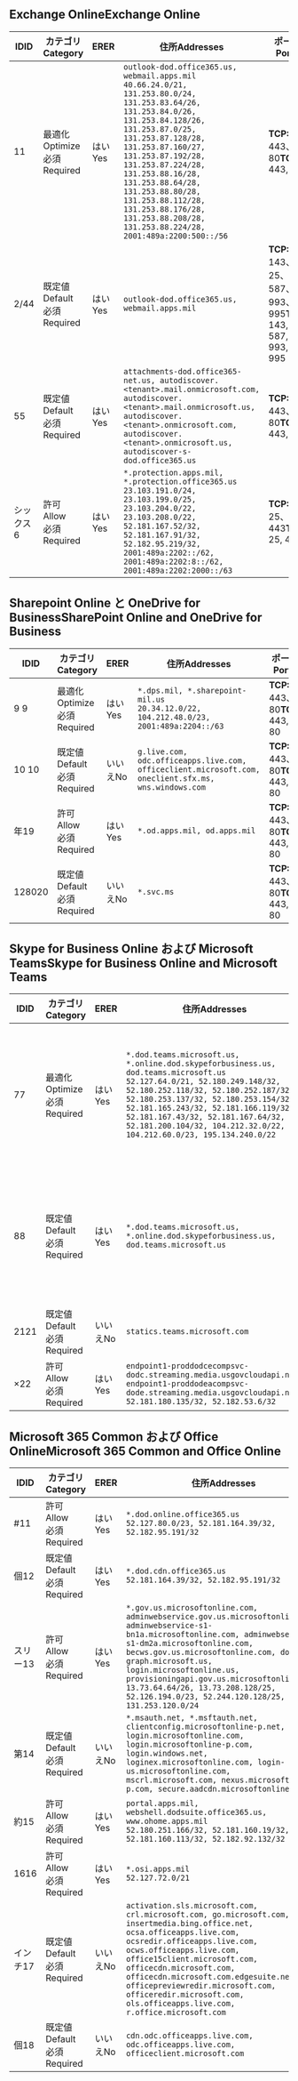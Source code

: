 <!--THIS FILE IS AUTOMATICALLY GENERATED. MANUAL CHANGES WILL BE OVERWRITTEN.-->
<!--Please contact the Office 365 Endpoints team with any questions.-->
<!--USGovDoD endpoints version 2019072900-->
<!--File generated 2019-07-29 11:00:16.1619-->

## <a name="exchange-online"></a><span data-ttu-id="879f3-101">Exchange Online</span><span class="sxs-lookup"><span data-stu-id="879f3-101">Exchange Online</span></span>

<span data-ttu-id="879f3-102">ID</span><span class="sxs-lookup"><span data-stu-id="879f3-102">ID</span></span> | <span data-ttu-id="879f3-103">カテゴリ</span><span class="sxs-lookup"><span data-stu-id="879f3-103">Category</span></span> | <span data-ttu-id="879f3-104">ER</span><span class="sxs-lookup"><span data-stu-id="879f3-104">ER</span></span> | <span data-ttu-id="879f3-105">住所</span><span class="sxs-lookup"><span data-stu-id="879f3-105">Addresses</span></span> | <span data-ttu-id="879f3-106">ポート</span><span class="sxs-lookup"><span data-stu-id="879f3-106">Ports</span></span>
-- | -------------------- | --- | ---------------------------------------------------------------------------------------------------------------------------------------------------------------------------------------------------------------------------------------------------------------------------------------------------------------------------------------------------------------------------------------------- | -------------------------------
<span data-ttu-id="879f3-107">1</span><span class="sxs-lookup"><span data-stu-id="879f3-107">1</span></span> | <span data-ttu-id="879f3-108">最適化</span><span class="sxs-lookup"><span data-stu-id="879f3-108">Optimize</span></span><BR><span data-ttu-id="879f3-109">必須</span><span class="sxs-lookup"><span data-stu-id="879f3-109">Required</span></span> | <span data-ttu-id="879f3-110">はい</span><span class="sxs-lookup"><span data-stu-id="879f3-110">Yes</span></span> | `outlook-dod.office365.us, webmail.apps.mil`<BR>`40.66.24.0/21, 131.253.80.0/24, 131.253.83.64/26, 131.253.84.0/26, 131.253.84.128/26, 131.253.87.0/25, 131.253.87.128/28, 131.253.87.160/27, 131.253.87.192/28, 131.253.87.224/28, 131.253.88.16/28, 131.253.88.64/28, 131.253.88.80/28, 131.253.88.112/28, 131.253.88.176/28, 131.253.88.208/28, 131.253.88.224/28, 2001:489a:2200:500::/56` | <span data-ttu-id="879f3-111">**TCP:** 443、80</span><span class="sxs-lookup"><span data-stu-id="879f3-111">**TCP:** 443, 80</span></span>
<span data-ttu-id="879f3-112">2/4</span><span class="sxs-lookup"><span data-stu-id="879f3-112">4</span></span> | <span data-ttu-id="879f3-113">既定値</span><span class="sxs-lookup"><span data-stu-id="879f3-113">Default</span></span><BR><span data-ttu-id="879f3-114">必須</span><span class="sxs-lookup"><span data-stu-id="879f3-114">Required</span></span> | <span data-ttu-id="879f3-115">はい</span><span class="sxs-lookup"><span data-stu-id="879f3-115">Yes</span></span> | `outlook-dod.office365.us, webmail.apps.mil` | <span data-ttu-id="879f3-116">**TCP:** 143、25、587、993、995</span><span class="sxs-lookup"><span data-stu-id="879f3-116">**TCP:** 143, 25, 587, 993, 995</span></span>
<span data-ttu-id="879f3-117">5</span><span class="sxs-lookup"><span data-stu-id="879f3-117">5</span></span> | <span data-ttu-id="879f3-118">既定値</span><span class="sxs-lookup"><span data-stu-id="879f3-118">Default</span></span><BR><span data-ttu-id="879f3-119">必須</span><span class="sxs-lookup"><span data-stu-id="879f3-119">Required</span></span> | <span data-ttu-id="879f3-120">はい</span><span class="sxs-lookup"><span data-stu-id="879f3-120">Yes</span></span> | `attachments-dod.office365-net.us, autodiscover.<tenant>.mail.onmicrosoft.com, autodiscover.<tenant>.mail.onmicrosoft.us, autodiscover.<tenant>.onmicrosoft.com, autodiscover.<tenant>.onmicrosoft.us, autodiscover-s-dod.office365.us` | <span data-ttu-id="879f3-121">**TCP:** 443、80</span><span class="sxs-lookup"><span data-stu-id="879f3-121">**TCP:** 443, 80</span></span>
<span data-ttu-id="879f3-122">シックス</span><span class="sxs-lookup"><span data-stu-id="879f3-122">6</span></span> | <span data-ttu-id="879f3-123">許可</span><span class="sxs-lookup"><span data-stu-id="879f3-123">Allow</span></span><BR><span data-ttu-id="879f3-124">必須</span><span class="sxs-lookup"><span data-stu-id="879f3-124">Required</span></span> | <span data-ttu-id="879f3-125">はい</span><span class="sxs-lookup"><span data-stu-id="879f3-125">Yes</span></span> | `*.protection.apps.mil, *.protection.office365.us`<BR>`23.103.191.0/24, 23.103.199.0/25, 23.103.204.0/22, 23.103.208.0/22, 52.181.167.52/32, 52.181.167.91/32, 52.182.95.219/32, 2001:489a:2202::/62, 2001:489a:2202:8::/62, 2001:489a:2202:2000::/63` | <span data-ttu-id="879f3-126">**TCP:** 25、443</span><span class="sxs-lookup"><span data-stu-id="879f3-126">**TCP:** 25, 443</span></span>

## <a name="sharepoint-online-and-onedrive-for-business"></a><span data-ttu-id="879f3-127">Sharepoint Online と OneDrive for Business</span><span class="sxs-lookup"><span data-stu-id="879f3-127">SharePoint Online and OneDrive for Business</span></span>

<span data-ttu-id="879f3-128">ID</span><span class="sxs-lookup"><span data-stu-id="879f3-128">ID</span></span> | <span data-ttu-id="879f3-129">カテゴリ</span><span class="sxs-lookup"><span data-stu-id="879f3-129">Category</span></span> | <span data-ttu-id="879f3-130">ER</span><span class="sxs-lookup"><span data-stu-id="879f3-130">ER</span></span> | <span data-ttu-id="879f3-131">住所</span><span class="sxs-lookup"><span data-stu-id="879f3-131">Addresses</span></span> | <span data-ttu-id="879f3-132">ポート</span><span class="sxs-lookup"><span data-stu-id="879f3-132">Ports</span></span>
-- | -------------------- | --- | ---------------------------------------------------------------------------------------------------- | ----------------
<span data-ttu-id="879f3-133">9 </span><span class="sxs-lookup"><span data-stu-id="879f3-133">9</span></span> | <span data-ttu-id="879f3-134">最適化</span><span class="sxs-lookup"><span data-stu-id="879f3-134">Optimize</span></span><BR><span data-ttu-id="879f3-135">必須</span><span class="sxs-lookup"><span data-stu-id="879f3-135">Required</span></span> | <span data-ttu-id="879f3-136">はい</span><span class="sxs-lookup"><span data-stu-id="879f3-136">Yes</span></span> | `*.dps.mil, *.sharepoint-mil.us`<BR>`20.34.12.0/22, 104.212.48.0/23, 2001:489a:2204::/63` | <span data-ttu-id="879f3-137">**TCP:** 443、80</span><span class="sxs-lookup"><span data-stu-id="879f3-137">**TCP:** 443, 80</span></span>
<span data-ttu-id="879f3-138">10 </span><span class="sxs-lookup"><span data-stu-id="879f3-138">10</span></span> | <span data-ttu-id="879f3-139">既定値</span><span class="sxs-lookup"><span data-stu-id="879f3-139">Default</span></span><BR><span data-ttu-id="879f3-140">必須</span><span class="sxs-lookup"><span data-stu-id="879f3-140">Required</span></span> | <span data-ttu-id="879f3-141">いいえ</span><span class="sxs-lookup"><span data-stu-id="879f3-141">No</span></span> | `g.live.com, odc.officeapps.live.com, officeclient.microsoft.com, oneclient.sfx.ms, wns.windows.com` | <span data-ttu-id="879f3-142">**TCP:** 443、80</span><span class="sxs-lookup"><span data-stu-id="879f3-142">**TCP:** 443, 80</span></span>
<span data-ttu-id="879f3-143">年</span><span class="sxs-lookup"><span data-stu-id="879f3-143">19</span></span> | <span data-ttu-id="879f3-144">許可</span><span class="sxs-lookup"><span data-stu-id="879f3-144">Allow</span></span><BR><span data-ttu-id="879f3-145">必須</span><span class="sxs-lookup"><span data-stu-id="879f3-145">Required</span></span> | <span data-ttu-id="879f3-146">はい</span><span class="sxs-lookup"><span data-stu-id="879f3-146">Yes</span></span> | `*.od.apps.mil, od.apps.mil` | <span data-ttu-id="879f3-147">**TCP:** 443、80</span><span class="sxs-lookup"><span data-stu-id="879f3-147">**TCP:** 443, 80</span></span>
<span data-ttu-id="879f3-148">1280</span><span class="sxs-lookup"><span data-stu-id="879f3-148">20</span></span> | <span data-ttu-id="879f3-149">既定値</span><span class="sxs-lookup"><span data-stu-id="879f3-149">Default</span></span><BR><span data-ttu-id="879f3-150">必須</span><span class="sxs-lookup"><span data-stu-id="879f3-150">Required</span></span> | <span data-ttu-id="879f3-151">いいえ</span><span class="sxs-lookup"><span data-stu-id="879f3-151">No</span></span> | `*.svc.ms` | <span data-ttu-id="879f3-152">**TCP:** 443、80</span><span class="sxs-lookup"><span data-stu-id="879f3-152">**TCP:** 443, 80</span></span>

## <a name="skype-for-business-online-and-microsoft-teams"></a><span data-ttu-id="879f3-153">Skype for Business Online および Microsoft Teams</span><span class="sxs-lookup"><span data-stu-id="879f3-153">Skype for Business Online and Microsoft Teams</span></span>

<span data-ttu-id="879f3-154">ID</span><span class="sxs-lookup"><span data-stu-id="879f3-154">ID</span></span> | <span data-ttu-id="879f3-155">カテゴリ</span><span class="sxs-lookup"><span data-stu-id="879f3-155">Category</span></span> | <span data-ttu-id="879f3-156">ER</span><span class="sxs-lookup"><span data-stu-id="879f3-156">ER</span></span> | <span data-ttu-id="879f3-157">住所</span><span class="sxs-lookup"><span data-stu-id="879f3-157">Addresses</span></span> | <span data-ttu-id="879f3-158">ポート</span><span class="sxs-lookup"><span data-stu-id="879f3-158">Ports</span></span>
-- | -------------------- | --- | -------------------------------------------------------------------------------------------------------------------------------------------------------------------------------------------------------------------------------------------------------------------------------------------------------------------------------------------------------- | --------------------------------------------------
<span data-ttu-id="879f3-159">7</span><span class="sxs-lookup"><span data-stu-id="879f3-159">7</span></span> | <span data-ttu-id="879f3-160">最適化</span><span class="sxs-lookup"><span data-stu-id="879f3-160">Optimize</span></span><BR><span data-ttu-id="879f3-161">必須</span><span class="sxs-lookup"><span data-stu-id="879f3-161">Required</span></span> | <span data-ttu-id="879f3-162">はい</span><span class="sxs-lookup"><span data-stu-id="879f3-162">Yes</span></span> | `*.dod.teams.microsoft.us, *.online.dod.skypeforbusiness.us, dod.teams.microsoft.us`<BR>`52.127.64.0/21, 52.180.249.148/32, 52.180.252.118/32, 52.180.252.187/32, 52.180.253.137/32, 52.180.253.154/32, 52.181.165.243/32, 52.181.166.119/32, 52.181.167.43/32, 52.181.167.64/32, 52.181.200.104/32, 104.212.32.0/22, 104.212.60.0/23, 195.134.240.0/22` | <span data-ttu-id="879f3-163">**TCP:** 443</span><span class="sxs-lookup"><span data-stu-id="879f3-163">**TCP:** 443</span></span><BR><span data-ttu-id="879f3-164">**UDP:** 3478、3479、3480、3481</span><span class="sxs-lookup"><span data-stu-id="879f3-164">**UDP:** 3478, 3479, 3480, 3481</span></span>
<span data-ttu-id="879f3-165">8</span><span class="sxs-lookup"><span data-stu-id="879f3-165">8</span></span> | <span data-ttu-id="879f3-166">既定値</span><span class="sxs-lookup"><span data-stu-id="879f3-166">Default</span></span><BR><span data-ttu-id="879f3-167">必須</span><span class="sxs-lookup"><span data-stu-id="879f3-167">Required</span></span> | <span data-ttu-id="879f3-168">はい</span><span class="sxs-lookup"><span data-stu-id="879f3-168">Yes</span></span> | `*.dod.teams.microsoft.us, *.online.dod.skypeforbusiness.us, dod.teams.microsoft.us` | <span data-ttu-id="879f3-169">**TCP:** 5061、50000-59999</span><span class="sxs-lookup"><span data-stu-id="879f3-169">**TCP:** 5061, 50000-59999</span></span><BR><span data-ttu-id="879f3-170">**UDP:** 50000-59999</span><span class="sxs-lookup"><span data-stu-id="879f3-170">**UDP:** 50000-59999</span></span>
<span data-ttu-id="879f3-171">21</span><span class="sxs-lookup"><span data-stu-id="879f3-171">21</span></span> | <span data-ttu-id="879f3-172">既定値</span><span class="sxs-lookup"><span data-stu-id="879f3-172">Default</span></span><BR><span data-ttu-id="879f3-173">必須</span><span class="sxs-lookup"><span data-stu-id="879f3-173">Required</span></span> | <span data-ttu-id="879f3-174">いいえ</span><span class="sxs-lookup"><span data-stu-id="879f3-174">No</span></span> | `statics.teams.microsoft.com` | <span data-ttu-id="879f3-175">**TCP:** 443</span><span class="sxs-lookup"><span data-stu-id="879f3-175">**TCP:** 443</span></span>
<span data-ttu-id="879f3-176">×</span><span class="sxs-lookup"><span data-stu-id="879f3-176">22</span></span> | <span data-ttu-id="879f3-177">許可</span><span class="sxs-lookup"><span data-stu-id="879f3-177">Allow</span></span><BR><span data-ttu-id="879f3-178">必須</span><span class="sxs-lookup"><span data-stu-id="879f3-178">Required</span></span> | <span data-ttu-id="879f3-179">はい</span><span class="sxs-lookup"><span data-stu-id="879f3-179">Yes</span></span> | `endpoint1-proddodcecompsvc-dodc.streaming.media.usgovcloudapi.net, endpoint1-proddodeacompsvc-dode.streaming.media.usgovcloudapi.net`<BR>`52.181.180.135/32, 52.182.53.6/32` | <span data-ttu-id="879f3-180">**TCP:** 443</span><span class="sxs-lookup"><span data-stu-id="879f3-180">**TCP:** 443</span></span>

## <a name="microsoft-365-common-and-office-online"></a><span data-ttu-id="879f3-181">Microsoft 365 Common および Office Online</span><span class="sxs-lookup"><span data-stu-id="879f3-181">Microsoft 365 Common and Office Online</span></span>

<span data-ttu-id="879f3-182">ID</span><span class="sxs-lookup"><span data-stu-id="879f3-182">ID</span></span> | <span data-ttu-id="879f3-183">カテゴリ</span><span class="sxs-lookup"><span data-stu-id="879f3-183">Category</span></span> | <span data-ttu-id="879f3-184">ER</span><span class="sxs-lookup"><span data-stu-id="879f3-184">ER</span></span> | <span data-ttu-id="879f3-185">住所</span><span class="sxs-lookup"><span data-stu-id="879f3-185">Addresses</span></span> | <span data-ttu-id="879f3-186">ポート</span><span class="sxs-lookup"><span data-stu-id="879f3-186">Ports</span></span>
-- | ------------------- | --- | ------------------------------------------------------------------------------------------------------------------------------------------------------------------------------------------------------------------------------------------------------------------------------------------------------------------------------------------------------------------------------------------------ | ----------------
<span data-ttu-id="879f3-187">#</span><span class="sxs-lookup"><span data-stu-id="879f3-187">11</span></span> | <span data-ttu-id="879f3-188">許可</span><span class="sxs-lookup"><span data-stu-id="879f3-188">Allow</span></span><BR><span data-ttu-id="879f3-189">必須</span><span class="sxs-lookup"><span data-stu-id="879f3-189">Required</span></span> | <span data-ttu-id="879f3-190">はい</span><span class="sxs-lookup"><span data-stu-id="879f3-190">Yes</span></span> | `*.dod.online.office365.us`<BR>`52.127.80.0/23, 52.181.164.39/32, 52.182.95.191/32` | <span data-ttu-id="879f3-191">**TCP:** 443</span><span class="sxs-lookup"><span data-stu-id="879f3-191">**TCP:** 443</span></span>
<span data-ttu-id="879f3-192">個</span><span class="sxs-lookup"><span data-stu-id="879f3-192">12</span></span> | <span data-ttu-id="879f3-193">既定値</span><span class="sxs-lookup"><span data-stu-id="879f3-193">Default</span></span><BR><span data-ttu-id="879f3-194">必須</span><span class="sxs-lookup"><span data-stu-id="879f3-194">Required</span></span> | <span data-ttu-id="879f3-195">はい</span><span class="sxs-lookup"><span data-stu-id="879f3-195">Yes</span></span> | `*.dod.cdn.office365.us`<BR>`52.181.164.39/32, 52.182.95.191/32` | <span data-ttu-id="879f3-196">**TCP:** 443</span><span class="sxs-lookup"><span data-stu-id="879f3-196">**TCP:** 443</span></span>
<span data-ttu-id="879f3-197">スリー</span><span class="sxs-lookup"><span data-stu-id="879f3-197">13</span></span> | <span data-ttu-id="879f3-198">許可</span><span class="sxs-lookup"><span data-stu-id="879f3-198">Allow</span></span><BR><span data-ttu-id="879f3-199">必須</span><span class="sxs-lookup"><span data-stu-id="879f3-199">Required</span></span> | <span data-ttu-id="879f3-200">はい</span><span class="sxs-lookup"><span data-stu-id="879f3-200">Yes</span></span> | `*.gov.us.microsoftonline.com, adminwebservice.gov.us.microsoftonline.com, adminwebservice-s1-bn1a.microsoftonline.com, adminwebservice-s1-dm2a.microsoftonline.com, becws.gov.us.microsoftonline.com, dod-graph.microsoft.us, login.microsoftonline.us, provisioningapi.gov.us.microsoftonline.com`<BR>`13.73.64.64/26, 13.73.208.128/25, 52.126.194.0/23, 52.244.120.128/25, 131.253.120.0/24` | <span data-ttu-id="879f3-201">**TCP:** 443</span><span class="sxs-lookup"><span data-stu-id="879f3-201">**TCP:** 443</span></span>
<span data-ttu-id="879f3-202">第</span><span class="sxs-lookup"><span data-stu-id="879f3-202">14</span></span> | <span data-ttu-id="879f3-203">既定値</span><span class="sxs-lookup"><span data-stu-id="879f3-203">Default</span></span><BR><span data-ttu-id="879f3-204">必須</span><span class="sxs-lookup"><span data-stu-id="879f3-204">Required</span></span> | <span data-ttu-id="879f3-205">いいえ</span><span class="sxs-lookup"><span data-stu-id="879f3-205">No</span></span> | `*.msauth.net, *.msftauth.net, clientconfig.microsoftonline-p.net, login.microsoftonline.com, login.microsoftonline-p.com, login.windows.net, loginex.microsoftonline.com, login-us.microsoftonline.com, mscrl.microsoft.com, nexus.microsoftonline-p.com, secure.aadcdn.microsoftonline-p.com` | <span data-ttu-id="879f3-206">**TCP:** 443</span><span class="sxs-lookup"><span data-stu-id="879f3-206">**TCP:** 443</span></span>
<span data-ttu-id="879f3-207">約</span><span class="sxs-lookup"><span data-stu-id="879f3-207">15</span></span> | <span data-ttu-id="879f3-208">許可</span><span class="sxs-lookup"><span data-stu-id="879f3-208">Allow</span></span><BR><span data-ttu-id="879f3-209">必須</span><span class="sxs-lookup"><span data-stu-id="879f3-209">Required</span></span> | <span data-ttu-id="879f3-210">はい</span><span class="sxs-lookup"><span data-stu-id="879f3-210">Yes</span></span> | `portal.apps.mil, webshell.dodsuite.office365.us, www.ohome.apps.mil`<BR>`52.180.251.166/32, 52.181.160.19/32, 52.181.160.113/32, 52.182.92.132/32` | <span data-ttu-id="879f3-211">**TCP:** 443</span><span class="sxs-lookup"><span data-stu-id="879f3-211">**TCP:** 443</span></span>
<span data-ttu-id="879f3-212">16</span><span class="sxs-lookup"><span data-stu-id="879f3-212">16</span></span> | <span data-ttu-id="879f3-213">許可</span><span class="sxs-lookup"><span data-stu-id="879f3-213">Allow</span></span><BR><span data-ttu-id="879f3-214">必須</span><span class="sxs-lookup"><span data-stu-id="879f3-214">Required</span></span> | <span data-ttu-id="879f3-215">はい</span><span class="sxs-lookup"><span data-stu-id="879f3-215">Yes</span></span> | `*.osi.apps.mil`<BR>`52.127.72.0/21` | <span data-ttu-id="879f3-216">**TCP:** 443</span><span class="sxs-lookup"><span data-stu-id="879f3-216">**TCP:** 443</span></span>
<span data-ttu-id="879f3-217">インチ</span><span class="sxs-lookup"><span data-stu-id="879f3-217">17</span></span> | <span data-ttu-id="879f3-218">既定値</span><span class="sxs-lookup"><span data-stu-id="879f3-218">Default</span></span><BR><span data-ttu-id="879f3-219">必須</span><span class="sxs-lookup"><span data-stu-id="879f3-219">Required</span></span> | <span data-ttu-id="879f3-220">いいえ</span><span class="sxs-lookup"><span data-stu-id="879f3-220">No</span></span> | `activation.sls.microsoft.com, crl.microsoft.com, go.microsoft.com, insertmedia.bing.office.net, ocsa.officeapps.live.com, ocsredir.officeapps.live.com, ocws.officeapps.live.com, office15client.microsoft.com, officecdn.microsoft.com, officecdn.microsoft.com.edgesuite.net, officepreviewredir.microsoft.com, officeredir.microsoft.com, ols.officeapps.live.com, r.office.microsoft.com` | <span data-ttu-id="879f3-221">**TCP:** 443、80</span><span class="sxs-lookup"><span data-stu-id="879f3-221">**TCP:** 443, 80</span></span>
<span data-ttu-id="879f3-222">個</span><span class="sxs-lookup"><span data-stu-id="879f3-222">18</span></span> | <span data-ttu-id="879f3-223">既定値</span><span class="sxs-lookup"><span data-stu-id="879f3-223">Default</span></span><BR><span data-ttu-id="879f3-224">必須</span><span class="sxs-lookup"><span data-stu-id="879f3-224">Required</span></span> | <span data-ttu-id="879f3-225">いいえ</span><span class="sxs-lookup"><span data-stu-id="879f3-225">No</span></span> | `cdn.odc.officeapps.live.com, odc.officeapps.live.com, officeclient.microsoft.com` | <span data-ttu-id="879f3-226">**TCP:** 443、80</span><span class="sxs-lookup"><span data-stu-id="879f3-226">**TCP:** 443, 80</span></span>
